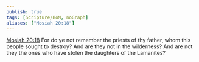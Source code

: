 ```yaml
---
publish: true
tags: [Scripture/BoM, noGraph]
aliases: ["Mosiah 20:18"]
---
```

[Mosiah 20:18](https://churchofjesuschrist.org/study/scriptures/bofm/mosiah/20?lang=eng&id=p18#p18) For do ye not remember the priests of thy father, whom this people sought to destroy? And are they not in the wilderness? And are not they the ones who have stolen the daughters of the Lamanites?
